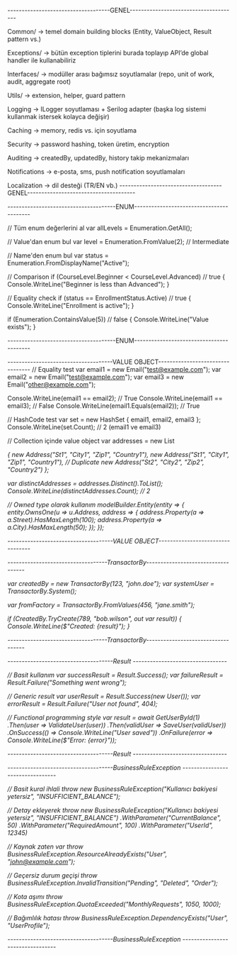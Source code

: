 ﻿------------------------------------GENEL--------------------------------------

Common/ → temel domain building blocks (Entity, ValueObject, Result pattern vs.)

Exceptions/ → bütün exception tiplerini burada toplayıp API’de global handler ile kullanabiliriz

Interfaces/ → modüller arası bağımsız soyutlamalar (repo, unit of work, audit, aggregate root)

Utils/ → extension, helper, guard pattern

Logging → ILogger soyutlaması + Serilog adapter (başka log sistemi kullanmak istersek kolayca değişir)

Caching → memory, redis vs. için soyutlama

Security → password hashing, token üretim, encryption

Auditing → createdBy, updatedBy, history takip mekanizmaları

Notifications → e-posta, sms, push notification soyutlamaları

Localization → dil desteği (TR/EN vb.)
------------------------------------GENEL--------------------------------------

--------------------------------------ENUM-----------------------------------------


// Tüm enum değerlerini al
var allLevels = Enumeration.GetAll<CourseLevel>();

// Value'dan enum bul
var level = Enumeration.FromValue<CourseLevel>(2); // Intermediate

// Name'den enum bul
var status = Enumeration.FromDisplayName<EnrollmentStatus>("Active");

// Comparison
if (CourseLevel.Beginner < CourseLevel.Advanced) // true
{
    Console.WriteLine("Beginner is less than Advanced");
}

// Equality check
if (status == EnrollmentStatus.Active) // true
{
    Console.WriteLine("Enrollment is active");
}

if (Enumeration.ContainsValue<CourseLevel>(5)) // false
{
    Console.WriteLine("Value exists");
}

--------------------------------------ENUM-----------------------------------------

-------------------------------------VALUE OBJECT---------------------------------
// Equality test
var email1 = new Email("test@example.com");
var email2 = new Email("test@example.com");
var email3 = new Email("other@example.com");

Console.WriteLine(email1 == email2); // True
Console.WriteLine(email1 == email3); // False
Console.WriteLine(email1.Equals(email2)); // True

// HashCode test
var set = new HashSet<Email> { email1, email2, email3 };
Console.WriteLine(set.Count); // 2 (email1 ve email3)

// Collection içinde value object
var addresses = new List<Address>
{
    new Address("St1", "City1", "Zip1", "Country1"),
    new Address("St1", "City1", "Zip1", "Country1"), // Duplicate
    new Address("St2", "City2", "Zip2", "Country2")
};

var distinctAddresses = addresses.Distinct().ToList();
Console.WriteLine(distinctAddresses.Count); // 2

// Owned type olarak kullanım
modelBuilder.Entity<User>(entity =>
{
    entity.OwnsOne(u => u.Address, address =>
    {
        address.Property(a => a.Street).HasMaxLength(100);
        address.Property(a => a.City).HasMaxLength(50);
    });
});

-------------------------------------VALUE OBJECT---------------------------------

-----------------------------------TransactorBy-----------------------------------

var createdBy = new TransactorBy(123, "john.doe");
var systemUser = TransactorBy.System();

var fromFactory = TransactorBy.FromValues(456, "jane.smith");

if (CreatedBy.TryCreate(789, "bob.wilson", out var result))
{
    Console.WriteLine($"Created: {result}");
}

-----------------------------------TransactorBy-----------------------------------


-------------------------------------Result ---------------------------------

// Basit kullanım
var successResult = Result.Success();
var failureResult = Result.Failure("Something went wrong");

// Generic result
var userResult = Result.Success(new User());
var errorResult = Result.Failure<User>("User not found", 404);

// Functional programming style
var result = await GetUserById(1)
    .Then(user => ValidateUser(user))
    .Then(validUser => SaveUser(validUser))
    .OnSuccess(() => Console.WriteLine("User saved"))
    .OnFailure(error => Console.WriteLine($"Error: {error}"));


-------------------------------------Result ---------------------------------

-------------------------------------BusinessRuleException ---------------------------------
 
 // Basit kural ihlali
throw new BusinessRuleException("Kullanıcı bakiyesi yetersiz", "INSUFFICIENT_BALANCE");

// Detay ekleyerek
throw new BusinessRuleException("Kullanıcı bakiyesi yetersiz", "INSUFFICIENT_BALANCE")
    .WithParameter("CurrentBalance", 50)
    .WithParameter("RequiredAmount", 100)
    .WithParameter("UserId", 12345)

   

// Kaynak zaten var
throw BusinessRuleException.ResourceAlreadyExists("User", "john@example.com");

// Geçersiz durum geçişi
throw BusinessRuleException.InvalidTransition("Pending", "Deleted", "Order");

// Kota aşımı
throw BusinessRuleException.QuotaExceeded("MonthlyRequests", 1050, 1000);

// Bağımlılık hatası
throw BusinessRuleException.DependencyExists("User", "UserProfile");

 -------------------------------------BusinessRuleException ---------------------------------
